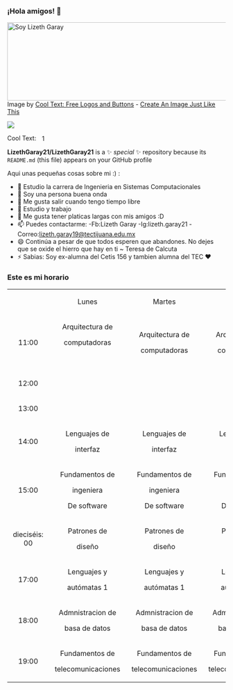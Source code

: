 ### ¡Hola amigos! 👋

<a href="https://cooltext.com"><img src="https://images.cooltext.com/5549026.png" width="766" height="180" alt="Soy Lizeth Garay" /></a>
<br />Image by <a href="https://cooltext.com">Cool Text: Free Logos and Buttons</a> - <a href="https://cooltext.com/Edit-Logo?LogoID=3917188557">Create An Image Just Like This</a>


![](https://images.cooltext.com/5549026.png)

<a href="http://cooltext.com" target="_top"><img src="https://cooltext.com/images/ct_pixel.gif" width="80" height="15" alt="Cool Text: Logo and Graphics Generator" border="0" /></a>1

**LizethGaray21/LizethGaray21** is a ✨ _special_ ✨ repository because its `README.md` (this file) appears on your GitHub profile

Aqui unas pequeñas cosas sobre mi :) :

- 🔭 Estudio la carrera de Ingenieria en Sistemas Computacionales
- 🌱 Soy una persona buena onda 
- 👯 Me gusta salir cuando tengo tiempo libre
- 🤔 Estudio y trabajo 
- 💬 Me gusta tener platicas largas con mis amigos :D
- 📫 Puedes contactarme:
   -Fb:Lizeth Garay 
   -Ig:lizeth.garay21
   -Correo:lizeth.garay19@tectijuana.edu.mx 
- 😄 Continúa a pesar de que todos esperen que abandones. No dejes que se oxide el hierro que hay en ti ~ Teresa de Calcuta
- ⚡ Sabias: Soy ex-alumna del Cetis 156 y tambien alumna del TEC ❤

### Este es mi horario
<table><tr><td class="border_l border_t border_r border_b selected" colspan="1" rowspan="1" style="display: table-cell; text-align: center;"><div class="wrap"><div style="margin: 10px 5px;"></div></div></td><td colspan="1" rowspan="1" class="border_l border_t border_r border_b selected" style="display: table-cell; text-align: center;"><div class="wrap"><div style="margin: 10px 5px;"><p><span><font style="vertical-align: inherit;"><font style="vertical-align: inherit;">Lunes</font></font></span></p></div></div></td><td colspan="1" rowspan="1" class="border_l border_t border_r border_b selected" style="display: table-cell; text-align: center;"><div class="wrap"><div style="margin: 10px 5px;"><p><span><font style="vertical-align: inherit;"><font style="vertical-align: inherit;">Martes</font></font></span></p></div></div></td><td colspan="1" rowspan="1" class="border_l border_t border_r border_b selected" style="display: table-cell; text-align: center;"><div class="wrap"><div style="margin: 10px 5px;"><p><span><font style="vertical-align: inherit;"><font style="vertical-align: inherit;">Miercoles</font></font></span></p></div></div></td><td colspan="1" rowspan="1" class="border_l border_t border_r border_b selected" style="display: table-cell; text-align: center;"><div class="wrap"><div style="margin: 10px 5px;"><p><span><font style="vertical-align: inherit;"><font style="vertical-align: inherit;">Jueves</font></font></span></p></div></div></td><td colspan="1" rowspan="1" class="border_l border_t border_r border_b selected" style="display: table-cell; text-align: center;"><div class="wrap"><div style="margin: 10px 5px;"><p><span><font style="vertical-align: inherit;"><font style="vertical-align: inherit;">Viernes</font></font></span></p></div></div></td></tr><tr><td colspan="1" rowspan="1" class="border_l border_t border_r border_b selected" style="display: table-cell; text-align: center;"><div class="wrap"><div style="margin: 10px 5px;"><p><span><font style="vertical-align: inherit;"><font style="vertical-align: inherit;">11:00</font></font></span></p></div></div></td><td colspan="1" rowspan="1" class="border_l border_t border_r border_b selected" style="display: table-cell; text-align: center;"><div class="wrap"><div style="margin: 10px 5px;"><p><span><font style="vertical-align: inherit;"><font style="vertical-align: inherit;">Arquitectura de</font></font></span></p><p><span><font style="vertical-align: inherit;"><font style="vertical-align: inherit;">computadoras</font></font></span></p><p><span><br></span></p></div></div></td><td colspan="1" rowspan="1" class="border_l border_t border_r border_b selected" style="display: table-cell; text-align: center;"><div class="wrap"><div style="margin: 10px 5px;"><p><span><font style="vertical-align: inherit;"><font style="vertical-align: inherit;">Arquitectura de</font></font></span></p><p><span><font style="vertical-align: inherit;"><font style="vertical-align: inherit;">computadoras</font></font></span></p></div></div></td><td colspan="1" rowspan="1" class="border_l border_t border_r border_b selected" style="display: table-cell; text-align: center;"><div class="wrap"><div style="margin: 10px 5px;"><p><span><font style="vertical-align: inherit;"><font style="vertical-align: inherit;">Arquitectura de</font></font></span></p><p><span><font style="vertical-align: inherit;"><font style="vertical-align: inherit;">computadoras</font></font></span></p></div></div></td><td colspan="1" rowspan="1" style="display: table-cell; text-align: center;" class="border_l border_t border_r border_b selected"><div class="wrap"><div style="margin: 10px 5px;"><p><span><font style="vertical-align: inherit;"><font style="vertical-align: inherit;">Arquitectura de</font></font></span></p><p><span><font style="vertical-align: inherit;"><font style="vertical-align: inherit;">computadoras</font></font></span></p></div></div></td><td colspan="1" rowspan="1" style="display: table-cell; text-align: center;" class="border_l border_t border_r border_b selected"><div class="wrap"><div style="margin: 10px 5px;"><p><span><font style="vertical-align: inherit;"><font style="vertical-align: inherit;">Arquitectura de</font></font></span></p><p><span><font style="vertical-align: inherit;"><font style="vertical-align: inherit;">computadoras</font></font></span></p></div></div></td></tr><tr><td colspan="1" rowspan="1" class="border_l border_t border_r border_b selected" style="display: table-cell; text-align: center;"><div class="wrap"><div style="margin: 10px 5px;"><p><span><font style="vertical-align: inherit;"><font style="vertical-align: inherit;">12:00</font></font></span></p></div></div></td><td colspan="1" rowspan="1" class="border_l border_t border_r border_b selected" style="display: table-cell; text-align: center;"><div class="wrap"><div style="margin: 10px 5px;"></div></div></td><td colspan="1" rowspan="1" class="border_l border_t border_r border_b selected" style="display: table-cell; text-align: center;"><div class="wrap"><div style="margin: 10px 5px;"></div></div></td><td colspan="1" rowspan="1" class="border_l border_t border_r border_b selected" style="display: table-cell; text-align: center;"><div class="wrap"><div style="margin: 10px 5px;"></div></div></td><td colspan="1" rowspan="1" class="border_l border_t border_r border_b selected" style="display: table-cell; text-align: center;"><div class="wrap"><div style="margin: 10px 5px;"></div></div></td><td colspan="1" rowspan="1" class="border_l border_t border_r border_b selected" style="display: table-cell; text-align: center;"><div class="wrap"><div style="margin: 10px 5px;"></div></div></td></tr><tr><td colspan="1" rowspan="1" class="border_l border_t border_r border_b selected" style="display: table-cell; text-align: center;"><div class="wrap"><div style="margin: 10px 5px;"><p><span><font style="vertical-align: inherit;"><font style="vertical-align: inherit;">13:00</font></font></span></p></div></div></td><td colspan="1" rowspan="1" class="border_l border_t border_r border_b selected" style="display: table-cell; text-align: center;"><div class="wrap"><div style="margin: 10px 5px;"></div></div></td><td colspan="1" rowspan="1" class="border_l border_t border_r border_b selected" style="display: table-cell; text-align: center;"><div class="wrap"><div style="margin: 10px 5px;"></div></div></td><td colspan="1" rowspan="1" class="border_l border_t border_r border_b selected" style="display: table-cell; text-align: center;"><div class="wrap"><div style="margin: 10px 5px;"></div></div></td><td colspan="1" rowspan="1" class="border_l border_t border_r border_b selected" style="display: table-cell; text-align: center;"><div class="wrap"><div style="margin: 10px 5px;"></div></div></td><td colspan="1" rowspan="1" class="border_l border_t border_r border_b selected" style="display: table-cell; text-align: center;"><div class="wrap"><div style="margin: 10px 5px;"></div></div></td></tr><tr><td colspan="1" rowspan="1" class="border_l border_t border_r border_b selected" style="display: table-cell; text-align: center;"><div class="wrap"><div style="margin: 10px 5px;"><p><span><font style="vertical-align: inherit;"><font style="vertical-align: inherit;">14:00</font></font></span></p></div></div></td><td colspan="1" rowspan="1" class="border_l border_t border_r border_b selected" style="display: table-cell; text-align: center;"><div class="wrap"><div style="margin: 10px 5px;"><p><span><font style="vertical-align: inherit;"><font style="vertical-align: inherit;">Lenguajes de</font></font></span></p><p><span><font style="vertical-align: inherit;"><font style="vertical-align: inherit;">interfaz</font></font></span></p></div></div></td><td colspan="1" rowspan="1" style="display: table-cell; text-align: center;" class="border_l border_t border_r border_b selected"><div class="wrap"><div style="margin: 10px 5px;"><p><span><font style="vertical-align: inherit;"><font style="vertical-align: inherit;">Lenguajes de</font></font></span></p><p><span><font style="vertical-align: inherit;"><font style="vertical-align: inherit;">interfaz</font></font></span></p></div></div></td><td colspan="1" rowspan="1" style="display: table-cell; text-align: center;" class="border_l border_t border_r border_b selected"><div class="wrap"><div style="margin: 10px 5px;"><p><span><font style="vertical-align: inherit;"><font style="vertical-align: inherit;">Lenguajes de</font></font></span></p><p><span><font style="vertical-align: inherit;"><font style="vertical-align: inherit;">interfaz</font></font></span></p></div></div></td><td colspan="1" rowspan="1" style="display: table-cell; text-align: center;" class="border_l border_t border_r border_b selected"><div class="wrap"><div style="margin: 10px 5px;"><p><span><font style="vertical-align: inherit;"><font style="vertical-align: inherit;">Lenguajes de</font></font></span></p><p><span><font style="vertical-align: inherit;"><font style="vertical-align: inherit;">interfaz</font></font></span></p></div></div></td><td colspan="1" rowspan="1" style="display: table-cell; text-align: center;" class="border_l border_t border_r border_b selected"><div class="wrap"><div style="margin: 10px 5px;"><p><span><font style="vertical-align: inherit;"><font style="vertical-align: inherit;">Lenguajes de</font></font></span></p><p><span><font style="vertical-align: inherit;"><font style="vertical-align: inherit;">interfaz</font></font></span></p></div></div></td></tr><tr><td colspan="1" rowspan="1" class="border_l border_t border_r border_b selected" style="display: table-cell; text-align: center;"><div class="wrap"><div style="margin: 10px 5px;"><p><span><font style="vertical-align: inherit;"><font style="vertical-align: inherit;">15:00</font></font></span></p></div></div></td><td colspan="1" rowspan="1" class="border_l border_t border_r border_b selected" style="display: table-cell; text-align: center;"><div class="wrap"><div style="margin: 10px 5px;"><p><span><font style="vertical-align: inherit;"><font style="vertical-align: inherit;">Fundamentos de</font></font></span></p><p><span><font style="vertical-align: inherit;"><font style="vertical-align: inherit;">ingeniera</font></font></span></p><p><span><font style="vertical-align: inherit;"><font style="vertical-align: inherit;">De software</font></font></span></p></div></div></td><td colspan="1" rowspan="1" style="display: table-cell; text-align: center;" class="border_l border_t border_r border_b selected"><div class="wrap"><div style="margin: 10px 5px;"><p><span><font style="vertical-align: inherit;"><font style="vertical-align: inherit;">Fundamentos de</font></font></span></p><p><span><font style="vertical-align: inherit;"><font style="vertical-align: inherit;">ingeniera</font></font></span></p><p><span><font style="vertical-align: inherit;"><font style="vertical-align: inherit;">De software</font></font></span></p></div></div></td><td colspan="1" rowspan="1" style="display: table-cell; text-align: center;" class="border_l border_t border_r border_b selected"><div class="wrap"><div style="margin: 10px 5px;"><p><span><font style="vertical-align: inherit;"><font style="vertical-align: inherit;">Fundamentos de</font></font></span></p><p><span><font style="vertical-align: inherit;"><font style="vertical-align: inherit;">ingeniera</font></font></span></p><p><span><font style="vertical-align: inherit;"><font style="vertical-align: inherit;">De software</font></font></span></p></div></div></td><td colspan="1" rowspan="1" style="display: table-cell; text-align: center;" class="border_l border_t border_r border_b selected"><div class="wrap"><div style="margin: 10px 5px;"><p><span><font style="vertical-align: inherit;"><font style="vertical-align: inherit;">Fundamentos de</font></font></span></p><p><span><font style="vertical-align: inherit;"><font style="vertical-align: inherit;">ingeniera</font></font></span></p><p><span><font style="vertical-align: inherit;"><font style="vertical-align: inherit;">De software</font></font></span></p></div></div></td><td colspan="1" rowspan="1" style="display: table-cell; text-align: center;" class="border_l border_t border_r border_b selected"><div class="wrap"><div style="margin: 10px 5px;"><p><span><font style="vertical-align: inherit;"><font style="vertical-align: inherit;">Fundamentos de</font></font></span></p><p><span><font style="vertical-align: inherit;"><font style="vertical-align: inherit;">ingeniera</font></font></span></p><p><span><font style="vertical-align: inherit;"><font style="vertical-align: inherit;">De software</font></font></span></p></div></div></td></tr><tr><td colspan="1" rowspan="1" class="border_l border_t border_r border_b selected" style="display: table-cell; text-align: center;"><div class="wrap"><div style="margin: 10px 5px;"><p><span><font style="vertical-align: inherit;"><font style="vertical-align: inherit;">dieciséis: 00</font></font></span></p></div></div></td><td colspan="1" rowspan="1" class="border_l border_t border_r border_b selected" style="display: table-cell; text-align: center;"><div class="wrap"><div style="margin: 10px 5px;"><p><span><font style="vertical-align: inherit;"><font style="vertical-align: inherit;">Patrones de</font></font></span></p><p><span><font style="vertical-align: inherit;"><font style="vertical-align: inherit;">diseño</font></font></span></p></div></div></td><td colspan="1" rowspan="1" style="display: table-cell; text-align: center;" class="border_l border_t border_r border_b selected"><div class="wrap"><div style="margin: 10px 5px;"><p><span><font style="vertical-align: inherit;"><font style="vertical-align: inherit;">Patrones de</font></font></span></p><p><span><font style="vertical-align: inherit;"><font style="vertical-align: inherit;">diseño</font></font></span></p></div></div></td><td colspan="1" rowspan="1" style="display: table-cell; text-align: center;" class="border_l border_t border_r border_b selected"><div class="wrap"><div style="margin: 10px 5px;"><p><span><font style="vertical-align: inherit;"><font style="vertical-align: inherit;">Patrones de</font></font></span></p><p><span><font style="vertical-align: inherit;"><font style="vertical-align: inherit;">diseño</font></font></span></p></div></div></td><td colspan="1" rowspan="1" style="display: table-cell; text-align: center;" class="border_l border_t border_r border_b selected"><div class="wrap"><div style="margin: 10px 5px;"><p><span><font style="vertical-align: inherit;"><font style="vertical-align: inherit;">Patrones de</font></font></span></p><p><span><font style="vertical-align: inherit;"><font style="vertical-align: inherit;">diseño</font></font></span></p></div></div></td><td colspan="1" rowspan="1" style="display: table-cell; text-align: center;" class="border_l border_t border_r border_b selected"><div class="wrap"><div style="margin: 10px 5px;"><p><span><font style="vertical-align: inherit;"><font style="vertical-align: inherit;">Patrones de</font></font></span></p><p><span><font style="vertical-align: inherit;"><font style="vertical-align: inherit;">diseño</font></font></span></p></div></div></td></tr><tr><td colspan="1" rowspan="1" class="border_l border_t border_r border_b selected" style="display: table-cell; text-align: center;"><div class="wrap"><div style="margin: 10px 5px;"><p><span><font style="vertical-align: inherit;"><font style="vertical-align: inherit;">17:00</font></font></span></p></div></div></td><td colspan="1" rowspan="1" class="border_l border_t border_r border_b selected" style="display: table-cell; text-align: center;"><div class="wrap"><div style="margin: 10px 5px;"><p><span><font style="vertical-align: inherit;"><font style="vertical-align: inherit;">Lenguajes y</font></font></span></p><p><span><font style="vertical-align: inherit;"><font style="vertical-align: inherit;">autómatas 1</font></font></span></p></div></div></td><td colspan="1" rowspan="1" style="display: table-cell; text-align: center;" class="border_l border_t border_r border_b selected"><div class="wrap"><div style="margin: 10px 5px;"><p><span><font style="vertical-align: inherit;"><font style="vertical-align: inherit;">Lenguajes y</font></font></span></p><p><span><font style="vertical-align: inherit;"><font style="vertical-align: inherit;">autómatas 1</font></font></span></p></div></div></td><td colspan="1" rowspan="1" style="display: table-cell; text-align: center;" class="border_l border_t border_r border_b selected"><div class="wrap"><div style="margin: 10px 5px;"><p><span><font style="vertical-align: inherit;"><font style="vertical-align: inherit;">Lenguajes y</font></font></span></p><p><span><font style="vertical-align: inherit;"><font style="vertical-align: inherit;">autómatas 1</font></font></span></p></div></div></td><td colspan="1" rowspan="1" style="display: table-cell; text-align: center;" class="border_l border_t border_r border_b selected"><div class="wrap"><div style="margin: 10px 5px;"><p><span><font style="vertical-align: inherit;"><font style="vertical-align: inherit;">Lenguajes y</font></font></span></p><p><span><font style="vertical-align: inherit;"><font style="vertical-align: inherit;">autómatas 1</font></font></span></p></div></div></td><td colspan="1" rowspan="1" style="display: table-cell; text-align: center;" class="border_l border_t border_r border_b selected"><div class="wrap"><div style="margin: 10px 5px;"><p><span><font style="vertical-align: inherit;"><font style="vertical-align: inherit;">Lenguajes y</font></font></span></p><p><span><font style="vertical-align: inherit;"><font style="vertical-align: inherit;">autómatas 1</font></font></span></p></div></div></td></tr><tr><td colspan="1" rowspan="1" class="border_l border_t border_r border_b selected" style="display: table-cell; text-align: center;"><div class="wrap"><div style="margin: 10px 5px;"><p><span><font style="vertical-align: inherit;"><font style="vertical-align: inherit;">18:00</font></font></span></p></div></div></td><td colspan="1" rowspan="1" class="border_l border_t border_r border_b selected" style="display: table-cell; text-align: center;"><div class="wrap"><div style="margin: 10px 5px;"><p><span><font style="vertical-align: inherit;"><font style="vertical-align: inherit;">Admnistracion de</font></font></span></p><p><span><font style="vertical-align: inherit;"><font style="vertical-align: inherit;">basa de datos</font></font></span></p></div></div></td><td colspan="1" rowspan="1" style="display: table-cell; text-align: center;" class="border_l border_t border_r border_b selected"><div class="wrap"><div style="margin: 10px 5px;"><p><span><font style="vertical-align: inherit;"><font style="vertical-align: inherit;">Admnistracion de</font></font></span></p><p><span><font style="vertical-align: inherit;"><font style="vertical-align: inherit;">basa de datos</font></font></span></p></div></div></td><td colspan="1" rowspan="1" style="display: table-cell; text-align: center;" class="border_l border_t border_r border_b selected"><div class="wrap"><div style="margin: 10px 5px;"><p><span><font style="vertical-align: inherit;"><font style="vertical-align: inherit;">Admnistracion de</font></font></span></p><p><span><font style="vertical-align: inherit;"><font style="vertical-align: inherit;">basa de datos</font></font></span></p></div></div></td><td colspan="1" rowspan="1" style="display: table-cell; text-align: center;" class="border_l border_t border_r border_b selected"><div class="wrap"><div style="margin: 10px 5px;"><p><span><font style="vertical-align: inherit;"><font style="vertical-align: inherit;">Admnistracion de</font></font></span></p><p><span><font style="vertical-align: inherit;"><font style="vertical-align: inherit;">basa de datos</font></font></span></p></div></div></td><td colspan="1" rowspan="1" style="display: table-cell; text-align: center;" class="border_l border_t border_r border_b selected"><div class="wrap"><div style="margin: 10px 5px;"><p><span><font style="vertical-align: inherit;"><font style="vertical-align: inherit;">Admnistracion de</font></font></span></p><p><span><font style="vertical-align: inherit;"><font style="vertical-align: inherit;">basa de datos</font></font></span></p></div></div></td></tr><tr><td colspan="1" rowspan="1" class="border_l border_t border_r border_b selected" style="display: table-cell; text-align: center;"><div class="wrap"><div style="margin: 10px 5px;"><p><span><font style="vertical-align: inherit;"><font style="vertical-align: inherit;">19:00</font></font></span></p></div></div></td><td colspan="1" rowspan="1" class="border_l border_t border_r border_b selected" style="display: table-cell; text-align: center;"><div class="wrap"><div style="margin: 10px 5px;"><p><span><font style="vertical-align: inherit;"><font style="vertical-align: inherit;">Fundamentos de</font></font></span></p><p><span><font style="vertical-align: inherit;"><font style="vertical-align: inherit;">telecomunicaciones</font></font></span></p></div></div></td><td colspan="1" rowspan="1" style="display: table-cell; text-align: center;" class="border_l border_t border_r border_b selected"><div class="wrap"><div style="margin: 10px 5px;"><p><span><font style="vertical-align: inherit;"><font style="vertical-align: inherit;">Fundamentos de</font></font></span></p><p><span><font style="vertical-align: inherit;"><font style="vertical-align: inherit;">telecomunicaciones</font></font></span></p></div></div></td><td colspan="1" rowspan="1" style="display: table-cell; text-align: center;" class="border_l border_t border_r border_b selected"><div class="wrap"><div style="margin: 10px 5px;"><p><span><font style="vertical-align: inherit;"><font style="vertical-align: inherit;">Fundamentos de</font></font></span></p><p><span><font style="vertical-align: inherit;"><font style="vertical-align: inherit;">telecomunicaciones</font></font></span></p></div></div></td><td colspan="1" rowspan="1" style="display: table-cell; text-align: center;" class="border_l border_t border_r border_b selected"><div class="wrap"><div style="margin: 10px 5px;"><p><span><font style="vertical-align: inherit;"><font style="vertical-align: inherit;">Fundamentos de</font></font></span></p><p><span><font style="vertical-align: inherit;"><font style="vertical-align: inherit;">telecomunicaciones</font></font></span></p></div></div></td><td colspan="1" rowspan="1" style="display: table-cell; text-align: center;" class="border_l border_t border_r border_b selected"><div class="wrap"><div style="margin: 10px 5px;"><p><span><font style="vertical-align: inherit;"><font style="vertical-align: inherit;">Fundamentos de</font></font></span></p><p><span><font style="vertical-align: inherit;"><font style="vertical-align: inherit;">telecomunicaciones</font></font></span></p></div></div></td></tr></table>

